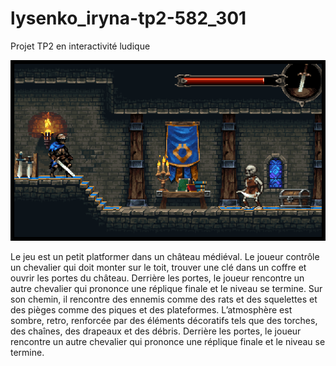 # lysenko_iryna-tp2-582_301
Projet TP2 en interactivité ludique

<img src="cover-gif.gif" width = "700px">

Le jeu est un petit platformer dans un château médiéval. Le joueur contrôle un chevalier qui doit monter sur le toit, trouver une clé dans un coffre et ouvrir les portes du château. Derrière les portes, le joueur rencontre un autre chevalier qui prononce une réplique finale et le niveau se termine. Sur son chemin, il rencontre des ennemis comme des rats et des squelettes et des pièges comme des piques et des plateformes. L’atmosphère est sombre, retro, renforcée par des éléments décoratifs tels que des torches, des chaînes, des drapeaux et des débris. Derrière les portes, le joueur rencontre un autre chevalier qui prononce une réplique finale et le niveau se termine.
